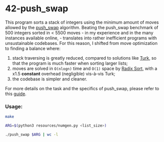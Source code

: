 # 42-push_swap
This program sorts a stack of integers using the minimum amount of moves allowed by the [push_swap](https://github.com/richim96/42-push_swap/blob/main/src/push_swap/push_swap_rotate.c) algorithm. Beating the push_swap benchmark of 500 integers sorted in < 5500 moves - in my experience and in the many instances available online, - translates into rather inefficient programs with unsustainable codebases. For this reason, I shifted from move optimization to finding a balance where:

1) stack traversing is greatly reduced, compared to solutions like [Turk](https://github.com/ayogun/push_swap), so that the program is much faster when sorting larger lists;
2) moves are solved in `O(nlogn)` time and `O(1)` space by [Radix Sort](https://github.com/42YerevanProjects/push_swap), with a x1.5 **constant** overhead (negligible) vis-à-vis Turk;
3) the codebase is simpler and cleaner.


For more details on the task and the specifics of push_swap, please refer to this [guide](https://github.com/richim96/42-push_swap/blob/main/resources/guidelines.pdf).

### Usage:
```bash
make

ARG=$(python3 resources/numgen.py <list_size>)

./push_swap $ARG | wc -l
```
